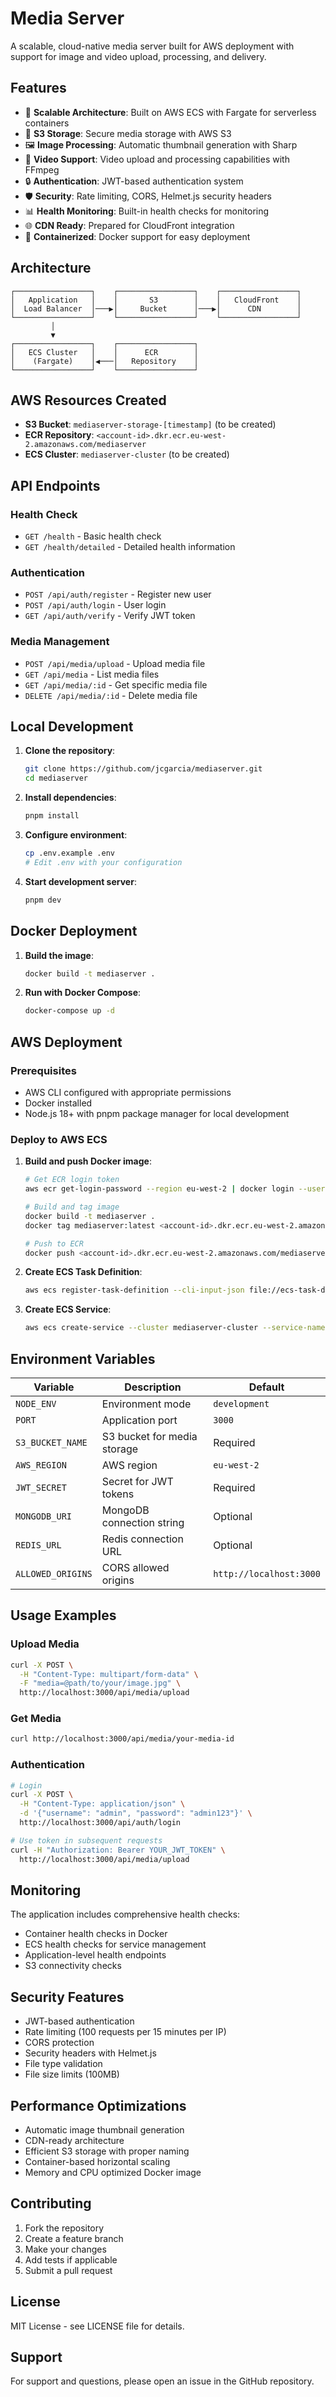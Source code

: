 # Media Server

A scalable, cloud-native media server built for AWS deployment with support for image and video upload, processing, and delivery.

## Features

- 🚀 **Scalable Architecture**: Built on AWS ECS with Fargate for serverless containers
- 📁 **S3 Storage**: Secure media storage with AWS S3
- 🖼️ **Image Processing**: Automatic thumbnail generation with Sharp
- 🎥 **Video Support**: Video upload and processing capabilities with FFmpeg
- 🔒 **Authentication**: JWT-based authentication system
- 🛡️ **Security**: Rate limiting, CORS, Helmet.js security headers
- 📊 **Health Monitoring**: Built-in health checks for monitoring
- 🌐 **CDN Ready**: Prepared for CloudFront integration
- 🐳 **Containerized**: Docker support for easy deployment

## Architecture

```
┌─────────────────┐    ┌─────────────────┐    ┌─────────────────┐
│   Application   │    │       S3        │    │   CloudFront    │
│  Load Balancer  │───▶│     Bucket      │───▶│      CDN        │
└─────────────────┘    └─────────────────┘    └─────────────────┘
         │
         ▼
┌─────────────────┐    ┌─────────────────┐
│   ECS Cluster   │    │      ECR        │
│    (Fargate)    │◀───│   Repository    │
└─────────────────┘    └─────────────────┘
```

## AWS Resources Created

- **S3 Bucket**: `mediaserver-storage-[timestamp]` (to be created)
- **ECR Repository**: `<account-id>.dkr.ecr.eu-west-2.amazonaws.com/mediaserver`
- **ECS Cluster**: `mediaserver-cluster` (to be created)

## API Endpoints

### Health Check
- `GET /health` - Basic health check
- `GET /health/detailed` - Detailed health information

### Authentication
- `POST /api/auth/register` - Register new user
- `POST /api/auth/login` - User login
- `GET /api/auth/verify` - Verify JWT token

### Media Management
- `POST /api/media/upload` - Upload media file
- `GET /api/media` - List media files
- `GET /api/media/:id` - Get specific media file
- `DELETE /api/media/:id` - Delete media file

## Local Development

1. **Clone the repository**:
   ```bash
   git clone https://github.com/jcgarcia/mediaserver.git
   cd mediaserver
   ```

2. **Install dependencies**:
   ```bash
   pnpm install
   ```

3. **Configure environment**:
   ```bash
   cp .env.example .env
   # Edit .env with your configuration
   ```

4. **Start development server**:
   ```bash
   pnpm dev
   ```

## Docker Deployment

1. **Build the image**:
   ```bash
   docker build -t mediaserver .
   ```

2. **Run with Docker Compose**:
   ```bash
   docker-compose up -d
   ```

## AWS Deployment

### Prerequisites
- AWS CLI configured with appropriate permissions
- Docker installed
- Node.js 18+ with pnpm package manager for local development

### Deploy to AWS ECS

1. **Build and push Docker image**:
   ```bash
   # Get ECR login token
   aws ecr get-login-password --region eu-west-2 | docker login --username AWS --password-stdin <account-id>.dkr.ecr.eu-west-2.amazonaws.com

   # Build and tag image
   docker build -t mediaserver .
   docker tag mediaserver:latest <account-id>.dkr.ecr.eu-west-2.amazonaws.com/mediaserver:latest

   # Push to ECR
   docker push <account-id>.dkr.ecr.eu-west-2.amazonaws.com/mediaserver:latest
   ```

2. **Create ECS Task Definition**:
   ```bash
   aws ecs register-task-definition --cli-input-json file://ecs-task-definition.json
   ```

3. **Create ECS Service**:
   ```bash
   aws ecs create-service --cluster mediaserver-cluster --service-name mediaserver-service --task-definition mediaserver:1 --desired-count 2
   ```

## Environment Variables

| Variable | Description | Default |
|----------|-------------|---------|
| `NODE_ENV` | Environment mode | `development` |
| `PORT` | Application port | `3000` |
| `S3_BUCKET_NAME` | S3 bucket for media storage | Required |
| `AWS_REGION` | AWS region | `eu-west-2` |
| `JWT_SECRET` | Secret for JWT tokens | Required |
| `MONGODB_URI` | MongoDB connection string | Optional |
| `REDIS_URL` | Redis connection URL | Optional |
| `ALLOWED_ORIGINS` | CORS allowed origins | `http://localhost:3000` |

## Usage Examples

### Upload Media
```bash
curl -X POST \
  -H "Content-Type: multipart/form-data" \
  -F "media=@path/to/your/image.jpg" \
  http://localhost:3000/api/media/upload
```

### Get Media
```bash
curl http://localhost:3000/api/media/your-media-id
```

### Authentication
```bash
# Login
curl -X POST \
  -H "Content-Type: application/json" \
  -d '{"username": "admin", "password": "admin123"}' \
  http://localhost:3000/api/auth/login

# Use token in subsequent requests
curl -H "Authorization: Bearer YOUR_JWT_TOKEN" \
  http://localhost:3000/api/media/upload
```

## Monitoring

The application includes comprehensive health checks:

- Container health checks in Docker
- ECS health checks for service management
- Application-level health endpoints
- S3 connectivity checks

## Security Features

- JWT-based authentication
- Rate limiting (100 requests per 15 minutes per IP)
- CORS protection
- Security headers with Helmet.js
- File type validation
- File size limits (100MB)

## Performance Optimizations

- Automatic image thumbnail generation
- CDN-ready architecture
- Efficient S3 storage with proper naming
- Container-based horizontal scaling
- Memory and CPU optimized Docker image

## Contributing

1. Fork the repository
2. Create a feature branch
3. Make your changes
4. Add tests if applicable
5. Submit a pull request

## License

MIT License - see LICENSE file for details.

## Support

For support and questions, please open an issue in the GitHub repository.
